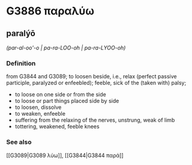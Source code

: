 # G3886 παραλύω

## paralýō

_(par-al-oo'-o | pa-ra-LOO-oh | pa-ra-LYOO-oh)_

### Definition

from G3844 and G3089; to loosen beside, i.e., relax (perfect passive participle, paralyzed or enfeebled); feeble, sick of the (taken with) palsy; 

- to loose on one side or from the side
- to loose or part things placed side by side
- to loosen, dissolve
- to weaken, enfeeble
- suffering from the relaxing of the nerves, unstrung, weak of limb
- tottering, weakened, feeble knees

### See also

[[G3089|G3089 λύω]], [[G3844|G3844 παρά]]
